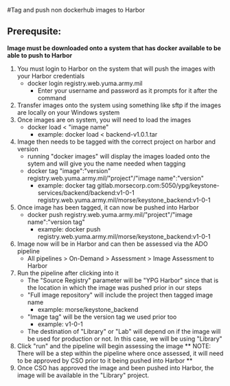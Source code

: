 #Tag and push non dockerhub images to Harbor
## Prerequsite:
**Image must be downloaded onto a system that has docker available to be able to push to Harbor**
1. You must login to Harbor on the system that will push the images with your Harbor credentials
    - docker login registry.web.yuma.army.mil
        - Enter your username and password as it prompts for it after the command
1. Transfer images onto the system using something like sftp if the images are locally on your Windows system
1. Once images are on system, you will need to load the images
    - docker load < "image name"
        - example: docker load < backend-v1.0.1.tar
1. Image then needs to be tagged with the correct project on harbor and version
    - running "docker images" will display the images loaded onto the sytem and will give you the name needed when tagging
    - docker tag "image":"version" registry.web.yuma.army.mil/"project"/"image name":"version"
        - example: docker tag gitlab.morsecorp.com:5050/ypg/keystone-services/backend/backend:v1-0-1 registry.web.yuma.army.mil/morse/keystone_backend:v1-0-1
1. Once image has been tagged, it can now be pushed into Harbor
    - docker push registry.web.yuma.army.mil/"project"/"image name":"version tag"
        - example: docker push registry.web.yuma.army.mil/morse/keystone_backend:v1-0-1
1. Image now will be in Harbor and can then be assessed via the ADO pipeline
    - All pipelines > On-Demand > Assessment > Image Assessment to Harbor
1. Run the pipeline after clicking into it
    - The "Source Registry" parameter will be "YPG Harbor" since that is the location in which the image was pushed prior in our steps
    - "Full image repository" will include the project then tagged image name
        - example: morse/keystone_backend
    - "Image tag" will be the version tag we used prior too
        - example: v1-0-1
    - The destination of "Library" or "Lab" will depend on if the image will be used for production or not. In this case, we will be using "Library"
1. Click "run" and the pipeline will begin assessing the image
** NOTE: There will be a step within the pipeline where once assessed, it will need to be approved by CSO prior to it being pushed into Harbor **
1. Once CSO has approved the image and been pushed into Harbor, the image will be available in the "Library" project.